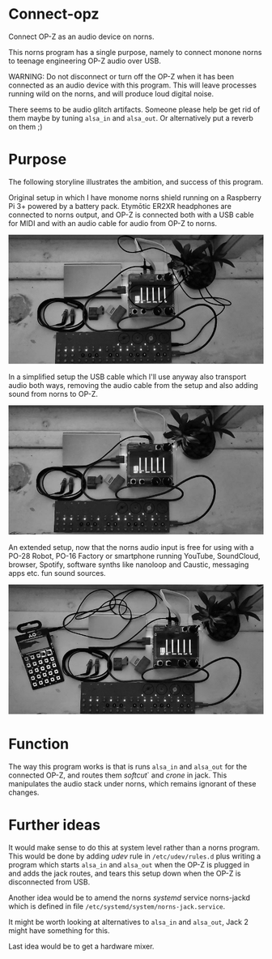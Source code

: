 # Connect-opz

Connect OP-Z as an audio device on norns.

This norns program has a single purpose, namely to connect monone
norns to teenage engineering OP-Z audio over USB.

WARNING: Do not disconnect or turn off the OP-Z when it has been
connected as an audio device with this program. This will leave
processes running wild on the norns, and will produce loud digital
noise.

There seems to be audio glitch artifacts. Someone please help be get
rid of them maybe by tuning `alsa_in` and `alsa_out`. Or alternatively
put a reverb on them ;)

# Purpose

The following storyline illustrates the ambition, and success of this
program.

Original setup in which I have monome norns shield running on a
Raspberry Pi 3+ powered by a battery pack. Etymōtic ER2XR headphones
are connected to norns output, and OP-Z is connected both with a USB
cable for MIDI and with an audio cable for audio from OP-Z to norns.

![](doc/original-setup-greyscale.jpg)

In a simplified setup the USB cable which I'll use anyway also
transport audio both ways, removing the audio cable from the setup and
also adding sound from norns to OP-Z.

![](doc/simplified-setup-greyscale.jpg)

An extended setup, now that the norns audio input is free for using
with a PO-28 Robot, PO-16 Factory or smartphone running YouTube,
SoundCloud, browser, Spotify, software synths like nanoloop and
Caustic, messaging apps etc. fun sound sources.

![](doc/extended-setup-greyscale.jpg)

# Function

The way this program works is that is runs `alsa_in` and `alsa_out`
for the connected OP-Z, and routes them *softcut*` and *crone* in
jack. This manipulates the audio stack under norns, which remains
ignorant of these changes.

# Further ideas

It would make sense to do this at system level rather than a norns
program. This would be done by adding *udev* rule in
`/etc/udev/rules.d` plus writing a program which starts `alsa_in` and
`alsa_out` when the OP-Z is plugged in and adds the jack routes, and
tears this setup down when the OP-Z is disconnected from USB.

Another idea would be to amend the norns *systemd* service norns-jackd
which is defined in file `/etc/systemd/system/norns-jack.service`.

It might be worth looking at alternatives to `alsa_in` and `alsa_out`,
Jack 2 might have something for this.

Last idea would be to get a hardware mixer.
